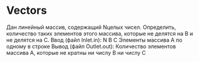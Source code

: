 # Vectors
Дан линейный массив, содержащий Nцелых чисел. Определить, количество таких элементов этого массива, которые не делятся на B и не делятся на C.
Ввод (файл Inlet.in): N B C Элементы массива А по одному в строке Вывод (файл Outlet.out): Количество элементов массива А, которые не кратны ни числу B ни числу C
